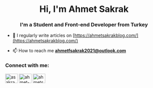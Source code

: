 <h1 align="center">Hi, I'm Ahmet Sakrak</h1>
<h3 align="center">I'm a Student and Front-end Developer from Turkey</h3>

- 📝 I regularly write articles on [https://ahmetsakrakblog.com/](https://ahmetsakrakblog.com/)

- 📫 How to reach me **ahmetfsakrak2021@outlook.com**

<h3 align="left">Connect with me:</h3>
<p align="left">
<a href="https://twitter.com/asakrak_" target="blank"><img align="center" src="https://raw.githubusercontent.com/rahuldkjain/github-profile-readme-generator/neutral-icons/src/images/icons/Social/twitter.svg" alt="asakrak_" height="30" width="40" /></a>
<a href="https://linkedin.com/in/ahmet-faruk-sakrak-641111205/" target="blank"><img align="center" src="https://raw.githubusercontent.com/rahuldkjain/github-profile-readme-generator/neutral-icons/src/images/icons/Social/linked-in-alt.svg" alt="ahmet-faruk-sakrak-641111205/" height="30" width="40" /></a>
<a href="https://instagram.com/ahmetsakrak_" target="blank"><img align="center" src="https://raw.githubusercontent.com/rahuldkjain/github-profile-readme-generator/neutral-icons/src/images/icons/Social/instagram.svg" alt="ahmetsakrak_" height="30" width="40" /></a>
</p>
